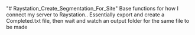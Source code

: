 "# Raystation_Create_Segmentation_For_Site" 
Base functions for how I connect my server to Raystation.. Essentially export and create a Completed.txt file, then wait and watch an output folder for the same file to be made
